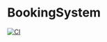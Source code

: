 # BookingSystem

[![CI](https://github.com/linusromland/BookingSystem/actions/workflows/node.js.yml/badge.svg?branch=master)](https://github.com/linusromland/BookingSystem/actions/workflows/node.js.yml)
